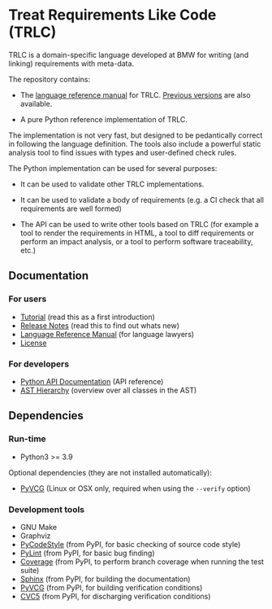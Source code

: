 # Treat Requirements Like Code (TRLC)
TRLC is a domain-specific language developed at BMW for writing (and
linking) requirements with meta-data.

The repository contains:

* The [language reference
  manual](https://bmw-software-engineering.github.io/trlc/lrm.html)
  for TRLC. [Previous versions](docs/LRM.md) are also available.

* A pure Python reference implementation of TRLC.

The implementation is not very fast, but designed to be pedantically
correct in following the language definition. The tools also include a
powerful static analysis tool to find issues with types and
user-defined check rules.

The Python implementation can be used for several purposes:

* It can be used to validate other TRLC implementations.

* It can be used to validate a body of requirements (e.g. a CI check
  that all requirements are well formed)

* The API can be used to write other tools based on TRLC (for example
  a tool to render the requirements in HTML, a tool to diff
  requirements or perform an impact analysis, or a tool to perform
  software traceability, etc.)

## Documentation

### For users

* [Tutorial](TUTORIAL.md) (read this as a first introduction)
* [Release Notes](CHANGELOG.md) (read this to find out whats new)
* [Language Reference Manual](https://bmw-software-engineering.github.io/trlc/lrm.html)
  (for language lawyers)
* [License](LICENSE)

### For developers

* [Python API Documentation](https://bmw-software-engineering.github.io/trlc/)
  (API reference)
* [AST Hierarchy](https://bmw-software-engineering.github.io/trlc/ast_hierarchy.svg)
  (overview over all classes in the AST)

## Dependencies

### Run-time
* Python3 >= 3.9

Optional dependencies (they are not installed automatically):
* [PyVCG](https://pypi.org/project/PyVCG) (Linux or OSX only, required
  when using the `--verify` option)

### Development tools
* GNU Make
* Graphviz
* [PyCodeStyle](https://pypi.org/project/pycodestyle) (from PyPI, for
  basic checking of source code style)
* [PyLint](https://pypi.org/project/pylint) (from PyPI, for basic bug
  finding)
* [Coverage](https://pypi.org/project/coverage) (from PyPI, to
  perform branch coverage when running the test suite)
* [Sphinx](https://pypi.org/project/Sphinx) (from PyPI, for building
  the documentation)
* [PyVCG](https://pypi.org/project/PyVCG) (from PyPI, for building
  verification conditions)
* [CVC5](https://pypi.org/project/cvc5) (from PyPI, for discharging
  verification conditions)
